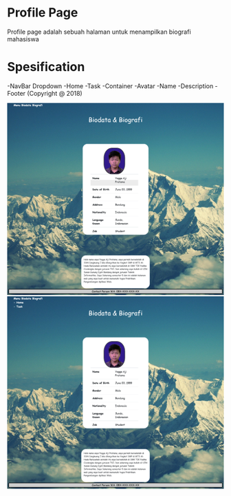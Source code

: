 # Profile Page
Profile page adalah sebuah halaman untuk menampilkan biografi mahasiswa

# Spesification
-NavBar Dropdown
	-Home
	-Task
-Container
	-Avatar
	-Name
	-Description
-Footer
	(Copyright @ 2018)

![Foto](localhost1.png)
![Foto](localhost2.png)